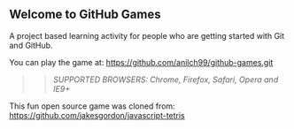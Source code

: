 ## Welcome to GitHub Games

A project based learning activity for people who are getting started with Git and GitHub.

You can play the game at: https://github.com/anilch99/github-games.git

>> _*SUPPORTED BROWSERS*: Chrome, Firefox, Safari, Opera and IE9+_

This fun open source game was cloned from: https://github.com/jakesgordon/javascript-tetris
